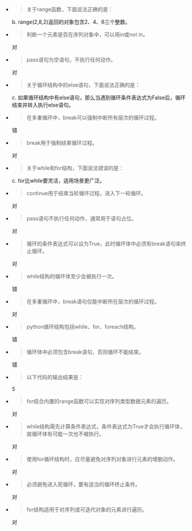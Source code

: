 - > 关于range函数，下面说法正确的是：

  b. range(2,8,2)返回的对象包含2、4、6三个整数。
- > 判断一个元素是否在序列对象中，可以用in或not in。

  对
- > pass语句为空语句，不执行任何动作。

  对
- > 关于循环结构中的else语句，下面说法正确的是：

  c. 如果循环结构中有else语句，那么当遇到循环条件表达式为False后，循环结束并转入执行else语句。
- > 在多重循环中，break可以强制中断所有层次的循环过程。

  错
- > break用于强制结束循环过程。

  对
- > 关于while和for结构，下面说法错误的是：

  c. for比while要灵活，适用场景更广泛。
- > continue用于结束当轮循环过程，进入下一轮循环。

  对
- > pass语句不执行任何动作，通常用于语句占位。

  对
- > 循环的条件表达式可以设为True，此时循环体中必须有break语句来终止循环。

  对
- > while结构的循环体至少会被执行一次。

  错
- > 在多重循环中，break语句仅能中断所在层次的循环过程。

  对
- > python循环结构包括while、for、foreach结构。

  错
- > 循环体中必须包含break语句，否则循环不能结束。

  错
- > 以下代码的输出结果是：

  5
- > for结合内置的range函数可以实现对序列类型数据元素的遍历。

  对
- > while结构需先计算条件表达式，条件表达式为True才会执行循环体，故循环体有可能一次也不被执行。

  对
- > 使用for循环结构时，应尽量避免对序列对象进行元素的增删动作。

  对
- > 必须避免进入死循环，要有适当的循环终止条件。

  对
- > for结构适用于对序列或可迭代对象的元素进行遍历。

  对